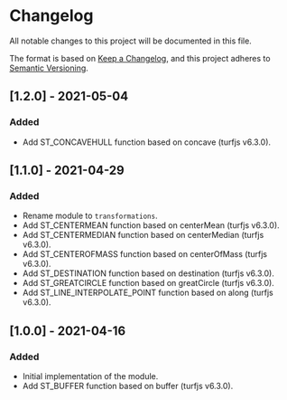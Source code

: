 # Changelog
All notable changes to this project will be documented in this file.

The format is based on [Keep a Changelog](https://keepachangelog.com/en/1.0.0/),
and this project adheres to [Semantic Versioning](https://semver.org/spec/v2.0.0.html).

## [1.2.0] - 2021-05-04

### Added
* Add ST_CONCAVEHULL function based on concave (turfjs v6.3.0).

## [1.1.0] - 2021-04-29

### Added
* Rename module to `transformations`.
* Add ST_CENTERMEAN function based on centerMean (turfjs v6.3.0).
* Add ST_CENTERMEDIAN function based on centerMedian (turfjs v6.3.0).
* Add ST_CENTEROFMASS function based on centerOfMass (turfjs v6.3.0).
* Add ST_DESTINATION function based on destination (turfjs v6.3.0).
* Add ST_GREATCIRCLE function based on greatCircle (turfjs v6.3.0).
* Add ST_LINE_INTERPOLATE_POINT function based on along (turfjs v6.3.0).

## [1.0.0] - 2021-04-16

### Added
* Initial implementation of the module.
* Add ST_BUFFER function based on buffer (turfjs v6.3.0).